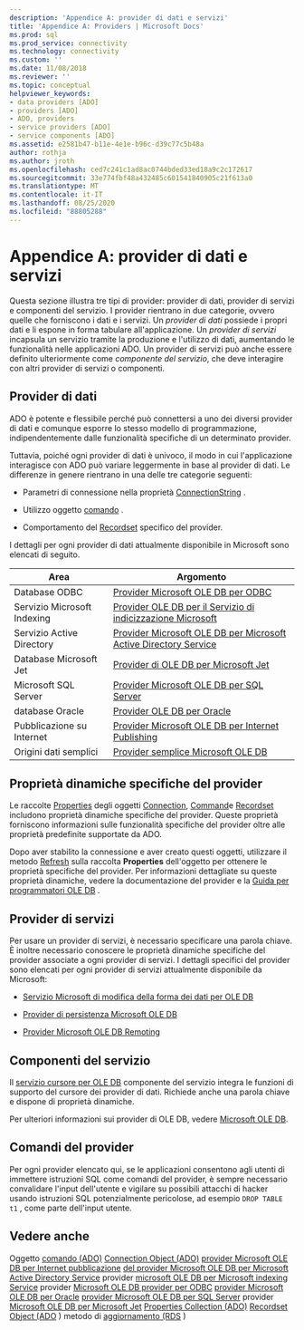 ```yaml
---
description: 'Appendice A: provider di dati e servizi'
title: 'Appendice A: Providers | Microsoft Docs'
ms.prod: sql
ms.prod_service: connectivity
ms.technology: connectivity
ms.custom: ''
ms.date: 11/08/2018
ms.reviewer: ''
ms.topic: conceptual
helpviewer_keywords:
- data providers [ADO]
- providers [ADO]
- ADO, providers
- service providers [ADO]
- service components [ADO]
ms.assetid: e2581b47-b11e-4e1e-b96c-d39c77c5b48a
author: rothja
ms.author: jroth
ms.openlocfilehash: ced7c241c1ad8ac0744bded33ed18a9c2c172617
ms.sourcegitcommit: 33e774fbf48a432485c601541840905c21f613a0
ms.translationtype: MT
ms.contentlocale: it-IT
ms.lasthandoff: 08/25/2020
ms.locfileid: "88805288"
---
```

# <a name="appendix-a-data-and-service-providers"></a>Appendice A: provider di dati e servizi
Questa sezione illustra tre tipi di provider: provider di dati, provider di servizi e componenti del servizio. I provider rientrano in due categorie, ovvero quelle che forniscono i dati e i servizi. Un *provider di dati* possiede i propri dati e li espone in forma tabulare all'applicazione. Un *provider di servizi* incapsula un servizio tramite la produzione e l'utilizzo di dati, aumentando le funzionalità nelle applicazioni ADO. Un provider di servizi può anche essere definito ulteriormente come *componente del servizio*, che deve interagire con altri provider di servizi o componenti.

## <a name="data-providers"></a>Provider di dati
 ADO è potente e flessibile perché può connettersi a uno dei diversi provider di dati e comunque esporre lo stesso modello di programmazione, indipendentemente dalle funzionalità specifiche di un determinato provider.

 Tuttavia, poiché ogni provider di dati è univoco, il modo in cui l'applicazione interagisce con ADO può variare leggermente in base al provider di dati. Le differenze in genere rientrano in una delle tre categorie seguenti:

-   Parametri di connessione nella proprietà [ConnectionString](../../reference/ado-api/connectionstring-property-ado.md) .

-   Utilizzo oggetto [comando](../../reference/ado-api/command-object-ado.md) .

-   Comportamento del [Recordset](../../reference/ado-api/recordset-object-ado.md) specifico del provider.

 I dettagli per ogni provider di dati attualmente disponibile in Microsoft sono elencati di seguito.

|Area|Argomento|
|----------|-----------|
|Database ODBC|[Provider Microsoft OLE DB per ODBC](./microsoft-ole-db-provider-for-odbc.md)|
|Servizio Microsoft Indexing|[Provider OLE DB per il Servizio di indicizzazione Microsoft](./microsoft-ole-db-provider-for-microsoft-indexing-service.md)|
|Servizio Active Directory|[Provider Microsoft OLE DB per Microsoft Active Directory Service](./microsoft-ole-db-provider-for-microsoft-active-directory-service.md)|
|Database Microsoft Jet|[Provider di OLE DB per Microsoft Jet](./microsoft-ole-db-provider-for-microsoft-jet.md)|
|Microsoft SQL Server|[Provider Microsoft OLE DB per SQL Server](./microsoft-ole-db-provider-for-sql-server.md)|
|database Oracle|[Provider OLE DB per Oracle](./microsoft-ole-db-provider-for-oracle.md)|
|Pubblicazione su Internet|[Provider Microsoft OLE DB per Internet Publishing](./microsoft-ole-db-provider-for-internet-publishing.md)|
|Origini dati semplici|[Provider semplice Microsoft OLE DB](./microsoft-ole-db-simple-provider.md)|

## <a name="provider-specific-dynamic-properties"></a>Proprietà dinamiche specifiche del provider
 Le raccolte [Properties](../../reference/ado-api/properties-collection-ado.md) degli oggetti [Connection](../../reference/ado-api/connection-object-ado.md), [Command](../../reference/ado-api/command-object-ado.md)e [Recordset](../../reference/ado-api/recordset-object-ado.md) includono proprietà dinamiche specifiche del provider. Queste proprietà forniscono informazioni sulle funzionalità specifiche del provider oltre alle proprietà predefinite supportate da ADO.

 Dopo aver stabilito la connessione e aver creato questi oggetti, utilizzare il metodo [Refresh](../../reference/ado-api/refresh-method-ado.md) sulla raccolta **Properties** dell'oggetto per ottenere le proprietà specifiche del provider. Per informazioni dettagliate su queste proprietà dinamiche, vedere la documentazione del provider e la [Guida per programmatori OLE DB](/previous-versions/windows/desktop/ms713643(v=vs.85)) .

## <a name="service-providers"></a>Provider di servizi
 Per usare un provider di servizi, è necessario specificare una parola chiave. È inoltre necessario conoscere le proprietà dinamiche specifiche del provider associate a ogni provider di servizi. I dettagli specifici del provider sono elencati per ogni provider di servizi attualmente disponibile da Microsoft:

-   [Servizio Microsoft di modifica della forma dei dati per OLE DB](./microsoft-data-shaping-service-for-ole-db-ado-service-provider.md)

-   [Provider di persistenza Microsoft OLE DB](./microsoft-ole-db-persistence-provider-ado-service-provider.md)

-   [Provider Microsoft OLE DB Remoting](./microsoft-ole-db-remoting-provider-ado-service-provider.md)

## <a name="service-components"></a>Componenti del servizio
 Il [servizio cursore per OLE DB](./microsoft-cursor-service-for-ole-db-ado-service-component.md) componente del servizio integra le funzioni di supporto del cursore dei provider di dati. Richiede anche una parola chiave e dispone di proprietà dinamiche.

 Per ulteriori informazioni sui provider di OLE DB, vedere [Microsoft OLE DB](/previous-versions/windows/desktop/ms722784(v=vs.85)).

## <a name="provider-commands"></a>Comandi del provider
 Per ogni provider elencato qui, se le applicazioni consentono agli utenti di immettere istruzioni SQL come comandi del provider, è sempre necessario convalidare l'input dell'utente e vigilare su possibili attacchi di hacker usando istruzioni SQL potenzialmente pericolose, ad esempio `DROP TABLE t1` , come parte dell'input utente.

## <a name="see-also"></a>Vedere anche
 Oggetto [comando (ADO)](../../reference/ado-api/command-object-ado.md) [Connection Object (ADO)](../../reference/ado-api/connection-object-ado.md) [provider Microsoft OLE DB per Internet pubblicazione](./microsoft-ole-db-provider-for-internet-publishing.md) [del provider Microsoft OLE DB per Microsoft Active Directory Service](./microsoft-ole-db-provider-for-microsoft-active-directory-service.md) provider [microsoft OLE DB per Microsoft indexing Service](./microsoft-ole-db-provider-for-microsoft-indexing-service.md) provider [Microsoft OLE DB provider per ODBC](./microsoft-ole-db-provider-for-odbc.md) [provider Microsoft OLE DB per Oracle](./microsoft-ole-db-provider-for-oracle.md) [provider Microsoft OLE DB per SQL Server](./microsoft-ole-db-provider-for-sql-server.md) provider [Microsoft OLE DB per Microsoft Jet](./microsoft-ole-db-provider-for-microsoft-jet.md) [Properties Collection (ADO)](../../reference/ado-api/properties-collection-ado.md) [Recordset Object (ADO](../../reference/ado-api/recordset-object-ado.md) ) metodo di [aggiornamento (RDS](../../reference/rds-api/refresh-method-rds.md) )